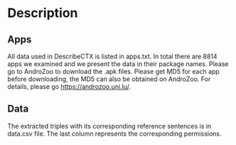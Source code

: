 # Description
## Apps
All data used in DescribeCTX is listed in apps.txt. In total there are 8814 apps we examined and we present the data in their package names. Please go to AndroZoo to download the .apk files. Please get MD5 for each app before downloading, the MD5 can also be obtained on AndroZoo. For details, please go https://androzoo.uni.lu/.
## Data
The extracted triples with its corresponding reference sentences is in data.csv file. The last column represents the corresponding permissions.
